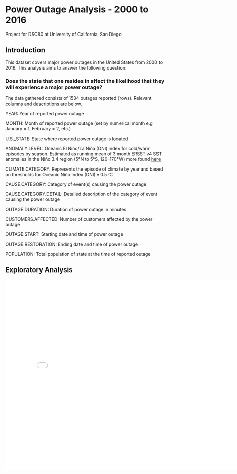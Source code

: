 # Power Outage Analysis - 2000 to 2016
Project for DSC80 at University of California, San Diego

## Introduction
This dataset covers major power outages in the United States from 2000 to 2016. This analysis aims to answer the following question:

### Does the state that one resides in affect the likelihood that they will experience a major power outage?

The data gathered consists of 1534 outages reported (rows). Relevant columns and descriptions are below.

YEAR: Year of reported power outage
 	
MONTH: Month of reported power outage (set by numerical month e.g January = 1, February = 2, etc.)

U.S._STATE: State where reported power outage is located

ANOMALY.LEVEL: Oceanic El Niño/La Niña (ONI) index for cold/warm episodes by season. Estimated as running mean of 3 month ERSST.v4 SST anomalies in the Niño 3.4 region (5°N to 5°S, 120–170°W)
	more found [here](https://origin.cpc.ncep.noaa.gov/products/analysis_monitoring/ensostuff/ONI_v5.php)

CLIMATE.CATEGORY: Represents the episode of climate by year and based on thresholds for Oceanic Niño Index (ONI) ± 0.5 °C

CAUSE.CATEGORY: Category of event(s) causing the power outage

CAUSE.CATEGORY.DETAIL: Detailed description of the category of event causing the power outage

OUTAGE.DURATION: Duration of power outage in minutes

CUSTOMERS.AFFECTED: Number of customers affected by the power outage

OUTAGE.START: Starting date and time of power outage

OUTAGE.RESTORATION: Ending date and time of power outage

POPULATION: Total population of state at the time of reported outage

## Exploratory Analysis

<iframe src="assets/plot2.html" width=800 height=600 frameBorder=0></iframe>


